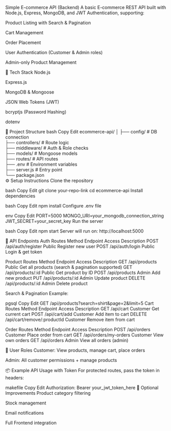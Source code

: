  Simple E-commerce API (Backend)
A basic E-commerce REST API built with Node.js, Express, MongoDB, and JWT Authentication, supporting:

Product Listing with Search & Pagination

Cart Management

Order Placement

User Authentication (Customer & Admin roles)

Admin-only Product Management

🚀 Tech Stack
Node.js

Express.js

MongoDB & Mongoose

JSON Web Tokens (JWT)

bcryptjs (Password Hashing)

dotenv

📁 Project Structure
bash
Copy
Edit
ecommerce-api/
│
├── config/             # DB connection  
├── controllers/        # Route logic  
├── middleware/         # Auth & Role checks  
├── models/             # Mongoose models  
├── routes/             # API routes  
├── .env                # Environment variables  
├── server.js           # Entry point  
└── package.json        
⚙️ Setup Instructions
Clone the repository

bash
Copy
Edit
git clone your-repo-link
cd ecommerce-api
Install dependencies

bash
Copy
Edit
npm install
Configure .env file

env
Copy
Edit
PORT=5000
MONGO_URI=your_mongodb_connection_string
JWT_SECRET=your_secret_key
Run the server

bash
Copy
Edit
npm start
Server will run on: http://localhost:5000

🔑 API Endpoints
Auth Routes
Method	Endpoint	Access	Description
POST	/api/auth/register	Public	Register new user
POST	/api/auth/login	Public	Login & get token

Product Routes
Method	Endpoint	Access	Description
GET	/api/products	Public	Get all products (search & pagination supported)
GET	/api/products/:id	Public	Get product by ID
POST	/api/products	Admin	Add new product
PUT	/api/products/:id	Admin	Update product
DELETE	/api/products/:id	Admin	Delete product

Search & Pagination Example:

pgsql
Copy
Edit
GET /api/products?search=shirt&page=2&limit=5
Cart Routes
Method	Endpoint	Access	Description
GET	/api/cart	Customer	Get current cart
POST	/api/cart/add	Customer	Add item to cart
DELETE	/api/cart/remove/:productId	Customer	Remove item from cart

Order Routes
Method	Endpoint	Access	Description
POST	/api/orders	Customer	Place order from cart
GET	/api/orders/my-orders	Customer	View own orders
GET	/api/orders	Admin	View all orders (admin)

👥 User Roles
Customer: View products, manage cart, place orders

Admin: All customer permissions + manage products

📦 Example API Usage with Token
For protected routes, pass the token in headers:

makefile
Copy
Edit
Authorization: Bearer your_jwt_token_here
📌 Optional Improvements
Product category filtering

Stock management

Email notifications

Full Frontend integration

